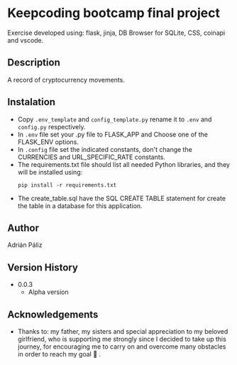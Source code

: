 # Keepcoding bootcamp final project

Exercise developed using: flask, jinja, DB Browser for SQLite, CSS, coinapi and vscode.

## Description

A record of cryptocurrency movements. 

## Instalation

- Copy `.env_template` and `config_template.py` rename it to `.env` and `config.py` respectively.
- In `.env` file set your .py file to FLASK_APP and Choose one of the FLASK_ENV options.
- In `.config` file set the indicated constants, don't change the CURRENCIES and URL_SPECIFIC_RATE constants.
- The requirements.txt file should list all needed Python libraries, and they will be installed using: 
    ```
    pip install -r requirements.txt
    ```
- The create_table.sql have the SQL CREATE TABLE statement for create the table in a database for this application.

## Author

Adrián Páliz

## Version History

* 0.0.3
    * Alpha version

## Acknowledgements

- Thanks to: my father, my sisters and special appreciation to my beloved girlfriend, who is supporting me strongly since I decided to take up this journey, for encouraging me to carry on and overcome many obstacles in order to reach my goal :smiling_face_with_tear: . 
